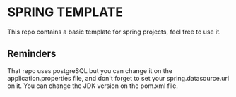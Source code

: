 # SPRING TEMPLATE
This repo contains a basic template for spring projects, feel free to use it.

## Reminders

That repo uses postgreSQL but you can change it on the application.properties file, and don't forget to set your spring.datasource.url on it.
You can change the JDK version on the pom.xml file.